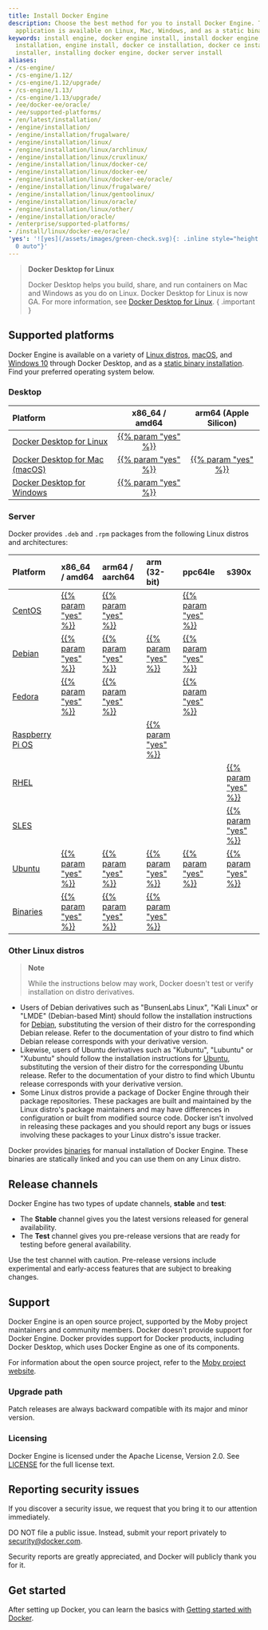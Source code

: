 ```yaml
---
title: Install Docker Engine
description: Choose the best method for you to install Docker Engine. This client-server
  application is available on Linux, Mac, Windows, and as a static binary.
keywords: install engine, docker engine install, install docker engine, docker engine
  installation, engine install, docker ce installation, docker ce install, engine
  installer, installing docker engine, docker server install
aliases:
- /cs-engine/
- /cs-engine/1.12/
- /cs-engine/1.12/upgrade/
- /cs-engine/1.13/
- /cs-engine/1.13/upgrade/
- /ee/docker-ee/oracle/
- /ee/supported-platforms/
- /en/latest/installation/
- /engine/installation/
- /engine/installation/frugalware/
- /engine/installation/linux/
- /engine/installation/linux/archlinux/
- /engine/installation/linux/cruxlinux/
- /engine/installation/linux/docker-ce/
- /engine/installation/linux/docker-ee/
- /engine/installation/linux/docker-ee/oracle/
- /engine/installation/linux/frugalware/
- /engine/installation/linux/gentoolinux/
- /engine/installation/linux/oracle/
- /engine/installation/linux/other/
- /engine/installation/oracle/
- /enterprise/supported-platforms/
- /install/linux/docker-ee/oracle/
'yes': '![yes](/assets/images/green-check.svg){: .inline style="height: 14px; margin:
  0 auto"}'
---
```


> **Docker Desktop for Linux**
>
> Docker Desktop helps you build, share, and run containers on Mac and
> Windows as you do on Linux. Docker Desktop for
> Linux is now GA. For more information, see
[Docker Desktop for Linux](../../desktop/install/linux-install.md).
{ .important }

## Supported platforms

Docker Engine is available on a variety of [Linux distros](../../desktop/install/linux-install.md),
[macOS](../../desktop/install/mac-install.md), and [Windows 10](../../desktop/install/windows-install.md)
through Docker Desktop, and as a [static binary installation](binaries.md). Find
your preferred operating system below.

### Desktop


| Platform                                                               |                    x86_64 / amd64                     |               arm64 (Apple Silicon)               |
| :--------------------------------------------------------------------- | :---------------------------------------------------: | :-----------------------------------------------: |
| [Docker Desktop for Linux](../../desktop/install/linux-install.md)     |  [{{% param "yes" %}}](../../desktop/install/linux-install.md)  |                                                   |
| [Docker Desktop for Mac (macOS)](../../desktop/install/mac-install.md) |   [{{% param "yes" %}}](../../desktop/install/mac-install.md)   | [{{% param "yes" %}}](../../desktop/install/mac-install.md) |
| [Docker Desktop for Windows](../../desktop/install/windows-install.md) | [{{% param "yes" %}}](../../desktop/install/windows-install.md) |                                                   |

### Server

Docker provides `.deb` and `.rpm` packages from the following Linux distros
and architectures:

| Platform                              | x86_64 / amd64         | arm64 / aarch64        | arm (32-bit)                    | ppc64le                | s390x                  |
| :------------------------------------ | :--------------------- | :--------------------- | :------------------------------ | :--------------------- | :--------------------- |
| [CentOS](centos.md)                   | [{{% param "yes" %}}](centos.md) | [{{% param "yes" %}}](centos.md) |                                 | [{{% param "yes" %}}](centos.md) |                        |
| [Debian](debian.md)                   | [{{% param "yes" %}}](debian.md) | [{{% param "yes" %}}](debian.md) | [{{% param "yes" %}}](debian.md)          | [{{% param "yes" %}}](debian.md) |                        |
| [Fedora](fedora.md)                   | [{{% param "yes" %}}](fedora.md) | [{{% param "yes" %}}](fedora.md) |                                 | [{{% param "yes" %}}](fedora.md) |                        |
| [Raspberry Pi OS](raspberry-pi-os.md) |                        |                        | [{{% param "yes" %}}](raspberry-pi-os.md) |                        |                        |
| [RHEL](rhel.md)                       |                        |                        |                                 |                        | [{{% param "yes" %}}](rhel.md)   |
| [SLES](sles.md)                       |                        |                        |                                 |                        | [{{% param "yes" %}}](sles.md)   |
| [Ubuntu](ubuntu.md)                   | [{{% param "yes" %}}](ubuntu.md) | [{{% param "yes" %}}](ubuntu.md) | [{{% param "yes" %}}](ubuntu.md)          | [{{% param "yes" %}}](ubuntu.md) | [{{% param "yes" %}}](ubuntu.md) |
| [Binaries](binaries.md)               | [{{% param "yes" %}}](binaries.md) | [{{% param "yes" %}}](binaries.md) | [{{% param "yes" %}}](binaries.md)          |                        |                        |

### Other Linux distros

> **Note**
>
> While the instructions below may work, Docker doesn't test or verify
> installation on distro derivatives.

- Users of Debian derivatives such as "BunsenLabs Linux", "Kali Linux" or 
  "LMDE" (Debian-based Mint) should follow the installation instructions for
  [Debian](debian.md), substituting the version of their distro for the
  corresponding Debian release. Refer to the documentation of your distro to find
  which Debian release corresponds with your derivative version.
- Likewise, users of Ubuntu derivatives such as "Kubuntu", "Lubuntu" or "Xubuntu"
  should follow the installation instructions for [Ubuntu](ubuntu.md),
  substituting the version of their distro for the corresponding Ubuntu release.
  Refer to the documentation of your distro to find which Ubuntu release
  corresponds with your derivative version.
- Some Linux distros provide a package of Docker Engine through their
  package repositories. These packages are built and maintained by the Linux
  distro's package maintainers and may have differences in configuration
  or built from modified source code. Docker isn't involved in releasing these
  packages and you should report any bugs or issues involving these packages to
  your Linux distro's issue tracker.

Docker provides [binaries](binaries.md) for manual installation of Docker Engine.
These binaries are statically linked and you can use them on any Linux distro.

## Release channels

Docker Engine has two types of update channels, **stable** and **test**:

* The **Stable** channel gives you the latest versions released for general availability.
* The **Test** channel gives you pre-release versions that are ready for testing before
  general availability.

Use the test channel with caution. Pre-release versions include experimental and
early-access features that are subject to breaking changes.

## Support

Docker Engine is an open source project, supported by the Moby project maintainers
and community members. Docker doesn't provide support for Docker Engine.
Docker provides support for Docker products, including Docker Desktop, which uses
Docker Engine as one of its components.

For information about the open source project, refer to the
[Moby project website](https://mobyproject.org/).

### Upgrade path

Patch releases are always backward compatible with its major and minor version.

### Licensing

Docker Engine is licensed under the Apache License, Version 2.0. See
[LICENSE](https://github.com/moby/moby/blob/master/LICENSE) for the full
license text.

## Reporting security issues

If you discover a security issue, we request that you bring it to our attention immediately.

DO NOT file a public issue. Instead, submit your report privately to security@docker.com.

Security reports are greatly appreciated, and Docker will publicly thank you for it.

## Get started

After setting up Docker, you can learn the basics with
[Getting started with Docker](../../get-started/index.md).